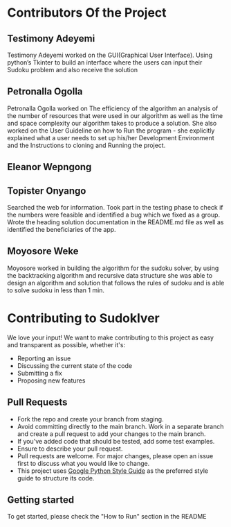 # Contributors Of the Project 

## Testimony Adeyemi
Testimony Adeyemi worked on the GUI(Graphical User Interface). Using python’s Tkinter to build an interface where the users can input their Sudoku problem and also receive the solution

## Petronalla  Ogolla
Petronalla Ogolla  worked on The efficiency of the algorithm an analysis of the number of resources that were used in our algorithm as well as the time and space complexity our algorithm takes to produce a solution. She also worked on the User Guideline on how to  Run the program - she explicitly explained what a user needs to set up his/her Development Environment and  the Instructions to cloning and Running the project.

## Eleanor Wepngong

## Topister Onyango
Searched the web for information. Took part in the testing phase  to check if the numbers were feasible and identified a bug which we fixed as a group. Wrote the heading solution documentation in the README.md file as well as identified the beneficiaries of the app.

## Moyosore Weke
Moyosore worked in building the algorithm for the sudoku solver, by using the backtracking algorithm and recursive data structure she was able to design an algorithm and solution that follows the rules of sudoku and is able to solve sudoku in less than 1 min.


# Contributing to Sudoklver
We love your input! We want to make contributing to this project as easy and transparent as possible, whether it's:

- Reporting an issue
- Discussing the current state of the code
- Submitting a fix
- Proposing new features

## Pull Requests
- Fork the repo and create your branch from staging.
- Avoid committing directly to the main branch. Work in a separate branch and create a pull request to add your changes to the main branch.
- If you've added code that should be tested, add some test examples.
- Ensure to describe your pull request.
- Pull requests are welcome. For major changes, please open an issue first to discuss what you would like to change.
- This project uses [Google Python Style Guide](https://google.github.io/styleguide/pyguide.html) as the preferred style guide to structure its code.

## Getting started
To get started, please check the "How to Run" section in the README
